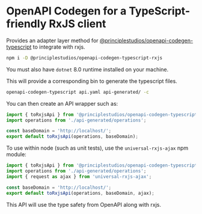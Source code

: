 # OpenAPI Codegen for a TypeScript-friendly RxJS client

Provides an adapter layer method for
[@principlestudios/openapi-codegen-typescript][1] to integrate with rxjs.

```sh
npm i -D @principlestudios/openapi-codegen-typescript-rxjs
```

You must also have `dotnet` 8.0 runtime installed on your machine.

This will provide a corresponding bin to generate the typescript files.

```sh
openapi-codegen-typescript api.yaml api-generated/ -c
```

You can then create an API wrapper such as:

```ts
import { toRxjsApi } from '@principlestudios/openapi-codegen-typescript-rxjs';
import operations from './api-generated/operations';

const baseDomain = 'http://localhost/';
export default toRxjsApi(operations, baseDomain);
```

To use within node (such as unit tests), use the `universal-rxjs-ajax` npm module:

```ts
import { toRxjsApi } from '@principlestudios/openapi-codegen-typescript-rxjs';
import operations from './api-generated/operations';
import { request as ajax } from 'universal-rxjs-ajax';

const baseDomain = 'http://localhost/';
export default toRxjsApi(operations, baseDomain, ajax);
```

This API will use the type safety from OpenAPI along with rxjs.

[1]: https://www.npmjs.com/package/@principlestudios/openapi-codegen-typescript